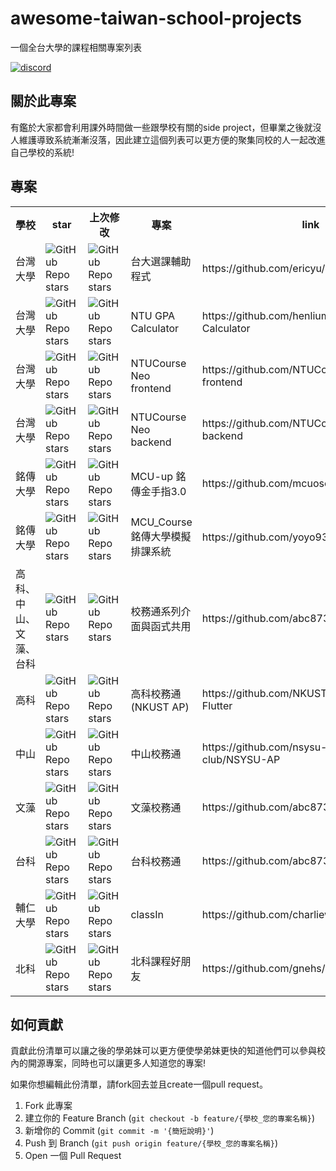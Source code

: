 # awesome-taiwan-school-projects
一個全台大學的課程相關專案列表

[![discord][discord-shield]][discord-url]

## 關於此專案
有鑑於大家都會利用課外時間做一些跟學校有關的side project，但畢業之後就沒人維護導致系統漸漸沒落，因此建立這個列表可以更方便的聚集同校的人一起改進自己學校的系統!

## 專案
<table>
  <tr>
    <th> 學校 </th>
    <th>star</th>
    <th>上次修改</th>
    <th>專案</th>
    <th>link</th>
   
  </tr>
 <tr>
    <td> 台灣大學 </td>
    <td> <img alt="GitHub Repo stars" src="https://img.shields.io/github/stars/ericyu/ntucourse?style=flat-square"> </td>
    <td> <img alt="GitHub Repo stars" src="https://img.shields.io/github/last-commit/ericyu/ntucourse?style=flat-square">  </td>
    <td> 台大選課輔助程式 </td>
    <td> https://github.com/ericyu/ntucourse </td>
  </tr>
   <tr>
    <td> 台灣大學 </td>
    <td> <img alt="GitHub Repo stars" src="https://img.shields.io/github/stars/henlium/NTU-GPA-Calculator?style=flat-square"> </td>
    <td> <img alt="GitHub Repo stars" src="https://img.shields.io/github/last-commit/henlium/NTU-GPA-Calculator?style=flat-square">  </td>
    <td> NTU GPA Calculator </td>
    <td> https://github.com/henlium/NTU-GPA-Calculator </td>
  </tr>
 <tr>
    <td> 台灣大學 </td>
    <td> <img alt="GitHub Repo stars" src="https://img.shields.io/github/stars/NTUCourse-Neo/ncn-frontend?style=flat-square"> </td>
    <td> <img alt="GitHub Repo stars" src="https://img.shields.io/github/last-commit/NTUCourse-Neo/ncn-frontend?style=flat-square">  </td>
    <td> NTUCourse Neo frontend</td>
    <td> https://github.com/NTUCourse-Neo/ncn-frontend </td>
  </tr>
  
  <tr>
    <td> 台灣大學 </td>
    <td> <img alt="GitHub Repo stars" src="https://img.shields.io/github/stars/NTUCourse-Neo/ncn-backend?style=flat-square"> </td>
    <td> <img alt="GitHub Repo stars" src="https://img.shields.io/github/last-commit/NTUCourse-Neo/ncn-backend?style=flat-square">  </td>
    <td> NTUCourse Neo backend </td>
    <td> https://github.com/NTUCourse-Neo/ncn-backend </td>
  </tr>
  <tr>
    <td> 銘傳大學 </td>
    <td> <img alt="GitHub Repo stars" src="https://img.shields.io/github/stars/mcuosc/MCU-up?style=flat-square"> </td>
    <td> <img alt="GitHub Repo stars" src="https://img.shields.io/github/last-commit/mcuosc/MCU-up?style=flat-square">  </td>
    <td> MCU-up 銘傳金手指3.0 </td>
    <td> https://github.com/mcuosc/MCU-up </td>
  </tr>
 <tr>
    <td> 銘傳大學 </td>
    <td> <img alt="GitHub Repo stars" src="https://img.shields.io/github/stars/yoyo930021/MCU_Course?style=flat-square"> </td>
    <td> <img alt="GitHub Repo stars" src="https://img.shields.io/github/last-commit/yoyo930021/MCU_Course?style=flat-square">  </td>
    <td> MCU_Course 銘傳大學模擬排課系統 </td>
    <td> https://github.com/yoyo930021/MCU_Course </td>
  </tr>
 <tr>
    <td> 高科、中山、文藻、台科 </td>
    <td> <img alt="GitHub Repo stars" src="https://img.shields.io/github/stars/abc873693/ap_common?style=flat-square"> </td>
    <td> <img alt="GitHub Repo stars" src="https://img.shields.io/github/last-commit/abc873693/ap_common?style=flat-square">  </td>
    <td> 校務通系列介面與函式共用 </td>
    <td> https://github.com/abc873693/ap_common </td>
  </tr>
  <tr>
    <td> 高科 </td>
    <td> <img alt="GitHub Repo stars" src="https://img.shields.io/github/stars/NKUST-ITC/NKUST-AP-Flutter?style=flat-square"> </td>
    <td> <img alt="GitHub Repo stars" src="https://img.shields.io/github/last-commit/NKUST-ITC/NKUST-AP-Flutter?style=flat-square">  </td>
    <td> 高科校務通(NKUST AP) </td>
    <td> https://github.com/NKUST-ITC/NKUST-AP-Flutter </td>
  </tr>
  <tr>
    <td> 中山 </td>
    <td> <img alt="GitHub Repo stars" src="https://img.shields.io/github/stars/nsysu-code-club/NSYSU-AP?style=flat-square"> </td>
    <td> <img alt="GitHub Repo stars" src="https://img.shields.io/github/last-commit/nsysu-code-club/NSYSU-AP?style=flat-square">  </td>
    <td> 中山校務通 </td>
    <td> https://github.com/nsysu-code-club/NSYSU-AP </td>
  </tr>
  <tr>
    <td> 文藻 </td>
    <td> <img alt="GitHub Repo stars" src="https://img.shields.io/github/stars/abc873693/WTUC-AP?style=flat-square"> </td>
    <td> <img alt="GitHub Repo stars" src="https://img.shields.io/github/last-commit/abc873693/WTUC-AP?style=flat-square">  </td>
    <td> 文藻校務通 </td>
    <td> https://github.com/abc873693/WTUC-AP </td>
  </tr>
 <tr>
    <td> 台科 </td>
    <td> <img alt="GitHub Repo stars" src="https://img.shields.io/github/stars/abc873693/NTUST-AP?style=flat-square"> </td>
    <td> <img alt="GitHub Repo stars" src="https://img.shields.io/github/last-commit/abc873693/NTUST-AP?style=flat-square">  </td>
    <td> 台科校務通 </td>
    <td> https://github.com/abc873693/NTUST-AP </td>
  </tr>
  <tr>
    <td> 輔仁大學 </td>
    <td> <img alt="GitHub Repo stars" src="https://img.shields.io/github/stars/charlieworld/classIn?style=flat-square"> </td>
    <td> <img alt="GitHub Repo stars" src="https://img.shields.io/github/last-commit/charlieworld/classIn?style=flat-square">  </td>
    <td> classIn </td>
    <td> https://github.com/charlieworld/classIn </td>
  </tr>
 <tr>
    <td> 北科 </td>
    <td> <img alt="GitHub Repo stars" src="https://img.shields.io/github/stars/gnehs/ntut-course-web?style=flat-square"> </td>
    <td> <img alt="GitHub Repo stars" src="https://img.shields.io/github/last-commit/gnehs/ntut-course-web?style=flat-square">  </td>
    <td> 北科課程好朋友 </td>
    <td> https://github.com/gnehs/ntut-course-web </td>
  </tr>
 <!-- 請複製下面這範例並依序修改~
  <tr>
    <td> <img alt="GitHub Repo stars" src="https://img.shields.io/github/stars/帳號名稱/repo名稱?style=flat-square"> </td>   
    <td> <img alt="GitHub Repo stars" src="https://img.shields.io/github/last-commit帳號名稱/repo名稱?style=flat-square">  </td>
    <td> 您的專案名稱 </td>
    <td> 簡短說明一下您使用的技術 </td>
  </tr>
 -->
</table>


## 如何貢獻
貢獻此份清單可以讓之後的學弟妹可以更方便使學弟妹更快的知道他們可以參與校內的開源專案，同時也可以讓更多人知道您的專案!

如果你想編輯此份清單，請fork回去並且create一個pull request。

1. Fork 此專案 
2. 建立你的 Feature Branch (`git checkout -b feature/{學校_您的專案名稱}`)
3. 新增你的 Commit  (`git commit -m '{簡短說明}'`)
4. Push 到 Branch (`git push origin feature/{學校_您的專案名稱}`)
5. Open 一個 Pull Request

[discord-shield]: https://img.shields.io/badge/-Discord-black.svg?style=for-the-badge&logo=discord&colorB=555
[discord-url]: https://discord.gg/kRMDa3CP
